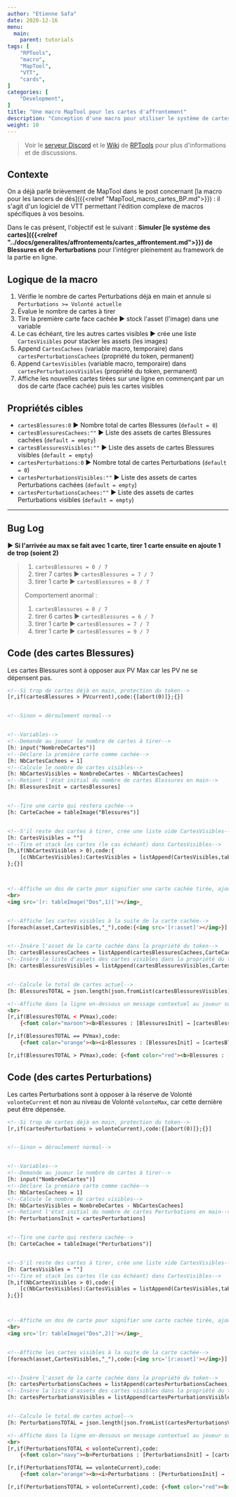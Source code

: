 ```yaml
---
author: "Etienne Safa"
date: 2020-12-16
menu:
  main:
    parent: tutorials
tags: [
    "RPTools",
    "macro",
    "MapTool",
    "VTT",
    "cards",
]
categories: [
    "Development",
]
title: "Une macro MapTool pour les cartes d'affrontement"
description: "Conception d'une macro pour utiliser le système de cartes d'affrontement dans MapTool."
weight: 10
---
```



>Voir le [serveur Discord](https://discord.com/invite/hbn2bfn) et le [Wiki](https://wiki.rptools.info/index.php/Main_Page) de [RPTools](https://www.rptools.net/) pour plus d'informations et de discussions.

## Contexte

On a déjà parlé brièvement de MapTool dans le post concernant [la macro pour les lancers de dés]({{<relref "MapTool_macro_cartes_BP.md">}}) : il s'agit d'un logiciel de VTT permettant l'édition complexe de macros spécifiques à vos besoins.

Dans le cas présent, l'objectif est le suivant : **Simuler [le système des cartes]({{<relref "../docs/generalites/affrontements/cartes_affrontement.md">}}) de Blessures et de Perturbations** pour l'intégrer pleinement au framework de la partie en ligne.

## Logique de la macro

1. Vérifie le nombre de cartes Perturbations déjà en main et annule si `Perturbations >= Volonté actuelle`
1. Évalue le nombre de cartes à tirer
1. Tire la première carte face cachée ► stock l'asset (l'image) dans une variable
1. Le cas échéant, tire les autres cartes visibles ► crée une liste `CartesVisibles` pour stacker les assets (les images)
1. Append `CartesCachees` (variable macro, temporaire) dans `cartesPerturbationsCachees` (propriété du token, permanent)
1. Append `CartesVisibles` (variable macro, temporaire) dans `cartesPerturbationsVisibles` (propriété du token, permanent)
1. Affiche les nouvelles cartes tirées sur une ligne en commençant par un dos de carte (face cachée) puis les cartes visibles

## Propriétés cibles

* `cartesBlessures:0` ► Nombre total de cartes Blessures (`default = 0`)
* `cartesBlessuresCachees:""` ► Liste des assets de cartes Blessures cachées (`default = empty`)
* `cartesBlessuresVisibles:""` ► Liste des assets de cartes Blessures visibles (`default = empty`)
* `cartesPerturbations:0` ► Nombre total de cartes Perturbations (`default = 0`)
* `cartesPerturbationsVisibles:""` ► Liste des assets de cartes Perturbations cachées (`default = empty`)
* `cartesPerturbationsCachees:""` ► Liste des assets de cartes Perturbations visibles (`default = empty`)

____________________

## Bug Log

**► Si l'arrivée au max se fait avec 1 carte, tirer 1 carte ensuite en ajoute 1 de trop (soient 2)**

> 1. `cartesBlessures = 0 / 7`
> 1. tirer 7 cartes ► `cartesBlessures = 7 / 7`
> 1. tirer 1 carte ► `cartesBlessures = 8 / 7`
> 
> Comportement anormal :
> 
> 1. `cartesBlessures = 0 / 7`
> 1. tirer 6 cartes ► `cartesBlessures = 6 / 7`
> 1. tirer 1 carte ► `cartesBlessures = 7 / 7`
> 1. tirer 1 carte ► `cartesBlessures = 9 / 7`



## Code (des cartes Blessures)

Les cartes Blessures sont à opposer aux PV Max car les PV ne se dépensent pas.

```html
<!--Si trop de cartes déjà en main, protection du token-->
[r,if(cartesBlessures > PVcurrent),code:{[abort(0)]};{}]


<!--Sinon = déroulement normal-->


<!--Variables-->
<!--Demande au joueur le nombre de cartes à tirer-->
[h: input("NombreDeCartes")]
<!--Déclare la première carte comme cachée-->
[h: NbCartesCachees = 1]
<!--Calcule le nombre de cartes visibles-->
[h: NbCartesVisibles = NombreDeCartes - NbCartesCachees]
<!--Retient l'état initial du nombre de cartes Blessures en main-->
[h: BlessuresInit = cartesBlessures]


<!--Tire une carte qui restera cachée-->
[h: CarteCachee = tableImage("Blessures")]


<!--S'il reste des cartes à tirer, crée une liste vide CartesVisibles-->
[h: CartesVisibles = ""]
<!--Tire et stack les cartes (le cas échéant) dans CartesVisibles-->
[h,if(NbCartesVisibles > 0),code:{
    [c(NbCartesVisibles):CartesVisibles = listAppend(CartesVisibles,tableImage("Blessures"))]
};{}]



<!--Affiche un dos de carte pour signifier une carte cachée tirée, ajoute un _ pour la lisibilité -->
<br>
<img src='[r: tableImage("Dos",1)]'></img>_


<!--Affiche les cartes visibles à la suite de la carte cachée-->
[foreach(asset,CartesVisibles,"_"),code:{<img src='[r:asset]'></img>}]


<!--Insère l'asset de la carte cachée dans la propriété du token-->
[h: cartesBlessuresCachees = listAppend(cartesBlessuresCachees,CarteCachee)]
<!--Insère la liste d'assets des cartes visibles dans la propriété du token-->
[h: cartesBlessuresVisibles = listAppend(cartesBlessuresVisibles,CartesVisibles)]


<!--Calcule le total de cartes actuel-->
[h: BlessuresTOTAL = json.length(json.fromList(cartesBlessuresVisibles)) + json.length(json.fromList(cartesBlessuresCachees))]

<!--Affiche dans la ligne en-dessous un message contextuel au joueur sur la réaction du token-->
<br>
[r,if(BlessuresTOTAL < PVmax),code:
	{<font color="maroon"><b>Blessures : [BlessuresInit] → [cartesBlessures = BlessuresTOTAL] cartes en main<br><i>[r:token.name]</i> est blessé...</b></color>};{}]

[r,if(BlessuresTOTAL == PVmax),code:
	{<font color="orange"><b><i>Blessures : [BlessuresInit] → [cartesBlessures = BlessuresTOTAL] cartes en main<br>[r:token.name]</i> se vide de son sang !</b></color>};{}]

[r,if(BlessuresTOTAL > PVmax),code: {<font color="red"><b>Blessures : [BlessuresInit] → [cartesBlessures = BlessuresTOTAL] / [PVcurrent]<br><i>[r: token.name]</i> périt...</b></color>};{}]
```


## Code (des cartes Perturbations)

Les cartes Perturbations sont à opposer à la réserve de Volonté `volonteCurrent` et non au niveau de Volonté `volonteMax`, car cette dernière peut être dépensée.

```html
<!--Si trop de cartes déjà en main, protection du token-->
[r,if(cartesPerturbations > volonteCurrent),code:{[abort(0)]};{}]


<!--Sinon = déroulement normal-->


<!--Variables-->
<!--Demande au joueur le nombre de cartes à tirer-->
[h: input("NombreDeCartes")]
<!--Déclare la première carte comme cachée-->
[h: NbCartesCachees = 1]
<!--Calcule le nombre de cartes visibles-->
[h: NbCartesVisibles = NombreDeCartes - NbCartesCachees]
<!--Retient l'état initial du nombre de cartes Perturbations en main-->
[h: PerturbationsInit = cartesPerturbations]


<!--Tire une carte qui restera cachée-->
[h: CarteCachee = tableImage("Perturbations")]


<!--S'il reste des cartes à tirer, crée une liste vide CartesVisibles-->
[h: CartesVisibles = ""]
<!--Tire et stack les cartes (le cas échéant) dans CartesVisibles-->
[h,if(NbCartesVisibles > 0),code:{
    [c(NbCartesVisibles):CartesVisibles = listAppend(CartesVisibles,tableImage("Perturbations"))]
};{}]



<!--Affiche un dos de carte pour signifier une carte cachée tirée, ajoute un _ pour la lisibilité -->
<br>
<img src='[r: tableImage("Dos",2)]'></img>_


<!--Affiche les cartes visibles à la suite de la carte cachée-->
[foreach(asset,CartesVisibles,"_"),code:{<img src='[r:asset]'></img>}]


<!--Insère l'asset de la carte cachée dans la propriété du token-->
[h: cartesPerturbationsCachees = listAppend(cartesPerturbationsCachees,CarteCachee)]
<!--Insère la liste d'assets des cartes visibles dans la propriété du token-->
[h: cartesPerturbationsVisibles = listAppend(cartesPerturbationsVisibles,CartesVisibles)]


<!--Calcule le total de cartes actuel-->
[h: PerturbationsTOTAL = json.length(json.fromList(cartesPerturbationsVisibles)) + json.length(json.fromList(cartesPerturbationsCachees))]

<!--Affiche dans la ligne en-dessous un message contextuel au joueur sur la réaction du token-->
<br>
[r,if(PerturbationsTOTAL < volonteCurrent),code:
	{<font color="navy"><b>Perturbations : [PerturbationsInit] → [cartesPerturbations = PerturbationsTOTAL] cartes en main<br><i>[r: token.name]</i> se sent mal...</b></color>};{}]

[r,if(PerturbationsTOTAL == volonteCurrent),code:
	{<font color="orange"><b><i>Perturbations : [PerturbationsInit] → [cartesPerturbations = PerturbationsTOTAL] cartes en main<br>[r: token.name]</i> commence à paniquer...</b></color>};{}]

[r,if(PerturbationsTOTAL > volonteCurrent),code: {<font color="red"><b>Perturbations : [ PerturbationsInit] → [cartesPerturbations = PerturbationsTOTAL] / [volonteCurrent]<br><i>[r: token.name]</i> est en déroute mentale !</b></color>};{}]
```
